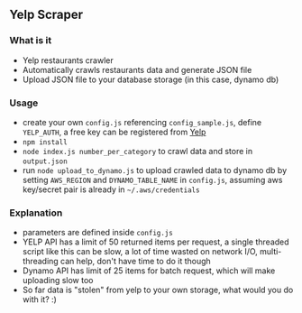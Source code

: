 ## Yelp Scraper

### What is it
* Yelp restaurants crawler
* Automatically crawls restaurants data and generate JSON file
* Upload JSON file to your database storage (in this case, dynamo db)

### Usage
* create your own ```config.js``` referencing ```config_sample.js```, define ```YELP_AUTH```, a free key can be registered from [Yelp](https://www.yelp.com/developers/v3/manage_app)
* ```npm install```
* ```node index.js number_per_category``` to crawl data and store in ```output.json```
* run ```node upload_to_dynamo.js``` to upload crawled data to dynamo db by setting ```AWS_REGION``` and ```DYNAMO_TABLE_NAME``` in ```config.js```, assuming aws key/secret pair is already in ```~/.aws/credentials```

### Explanation
* parameters are defined inside ```config.js```
* YELP API has a limit of 50 returned items per request, a single threaded script like this can be slow, a lot of time wasted on network I/O, multi-threading can help, don't have time to do it though
* Dynamo API has limit of 25 items for batch request, which will make uploading slow too
* So far data is "stolen" from yelp to your own storage, what would you do with it? :)
